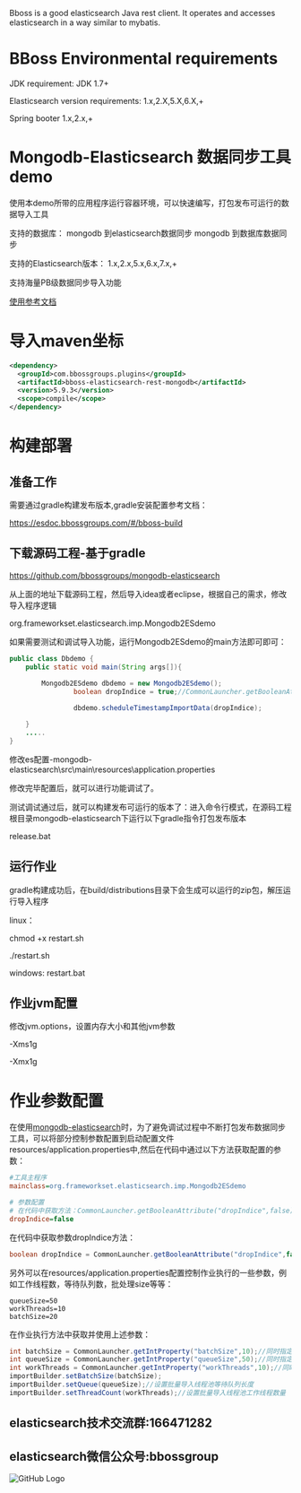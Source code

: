 
Bboss is a good elasticsearch Java rest client. It operates and accesses elasticsearch in a way similar to mybatis.

# BBoss Environmental requirements

JDK requirement: JDK 1.7+

Elasticsearch version requirements: 1.x,2.X,5.X,6.X,+

Spring booter 1.x,2.x,+
# Mongodb-Elasticsearch 数据同步工具demo
使用本demo所带的应用程序运行容器环境，可以快速编写，打包发布可运行的数据导入工具

支持的数据库：
mongodb 到elasticsearch数据同步
mongodb 到数据库数据同步

支持的Elasticsearch版本：
1.x,2.x,5.x,6.x,7.x,+

支持海量PB级数据同步导入功能

[使用参考文档](https://esdoc.bbossgroups.com/#/db-es-tool)

# 导入maven坐标

```xml
<dependency>
  <groupId>com.bbossgroups.plugins</groupId>
  <artifactId>bboss-elasticsearch-rest-mongodb</artifactId>
  <version>5.9.3</version>
  <scope>compile</scope>
</dependency>
```

# 构建部署
## 准备工作
需要通过gradle构建发布版本,gradle安装配置参考文档：

https://esdoc.bbossgroups.com/#/bboss-build

## 下载源码工程-基于gradle
<https://github.com/bbossgroups/mongodb-elasticsearch>

从上面的地址下载源码工程，然后导入idea或者eclipse，根据自己的需求，修改导入程序逻辑

org.frameworkset.elasticsearch.imp.Mongodb2ESdemo

如果需要测试和调试导入功能，运行Mongodb2ESdemo的main方法即可即可：


```java
public class Dbdemo {
	public static void main(String args[]){

		Mongodb2ESdemo dbdemo = new Mongodb2ESdemo();
        		boolean dropIndice = true;//CommonLauncher.getBooleanAttribute("dropIndice",false);//同时指定了默认值
        
        		dbdemo.scheduleTimestampImportData(dropIndice);

	}
    .....
}
```

修改es配置-mongodb-elasticsearch\src\main\resources\application.properties



修改完毕配置后，就可以进行功能调试了。


测试调试通过后，就可以构建发布可运行的版本了：进入命令行模式，在源码工程根目录mongodb-elasticsearch下运行以下gradle指令打包发布版本

release.bat

## 运行作业
gradle构建成功后，在build/distributions目录下会生成可以运行的zip包，解压运行导入程序

linux：

chmod +x restart.sh

./restart.sh

windows: restart.bat

## 作业jvm配置
修改jvm.options，设置内存大小和其他jvm参数

-Xms1g

-Xmx1g



 

# 作业参数配置

在使用[mongodb-elasticsearch](https://github.com/bbossgroups/mongodb-elasticsearch)时，为了避免调试过程中不断打包发布数据同步工具，可以将部分控制参数配置到启动配置文件resources/application.properties中,然后在代码中通过以下方法获取配置的参数：

```ini
#工具主程序
mainclass=org.frameworkset.elasticsearch.imp.Mongodb2ESdemo

# 参数配置
# 在代码中获取方法：CommonLauncher.getBooleanAttribute("dropIndice",false);//同时指定了默认值false
dropIndice=false
```

在代码中获取参数dropIndice方法：

```java
boolean dropIndice = CommonLauncher.getBooleanAttribute("dropIndice",false);//同时指定了默认值false
```

另外可以在resources/application.properties配置控制作业执行的一些参数，例如工作线程数，等待队列数，批处理size等等：

```
queueSize=50
workThreads=10
batchSize=20
```

在作业执行方法中获取并使用上述参数：

```java
int batchSize = CommonLauncher.getIntProperty("batchSize",10);//同时指定了默认值
int queueSize = CommonLauncher.getIntProperty("queueSize",50);//同时指定了默认值
int workThreads = CommonLauncher.getIntProperty("workThreads",10);//同时指定了默认值
importBuilder.setBatchSize(batchSize);
importBuilder.setQueue(queueSize);//设置批量导入线程池等待队列长度
importBuilder.setThreadCount(workThreads);//设置批量导入线程池工作线程数量
```

 

## elasticsearch技术交流群:166471282 

## elasticsearch微信公众号:bbossgroup   
![GitHub Logo](https://static.oschina.net/uploads/space/2017/0617/094201_QhWs_94045.jpg)


